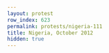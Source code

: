 ```yaml
---
layout: protest
row_index: 623
permalink: protests/nigeria-111
title: Nigeria, October 2012
hidden: true
---
```

